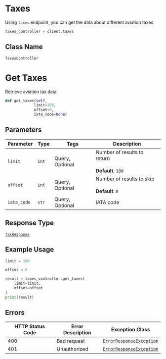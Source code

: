 # Taxes

Using `taxes` endpoint, you can get the data about different aviation taxes.

```python
taxes_controller = client.taxes
```

## Class Name

`TaxesController`


# Get Taxes

Retrieve aviation tax data

```python
def get_taxes(self,
             limit=100,
             offset=0,
             iata_code=None)
```

## Parameters

| Parameter | Type | Tags | Description |
|  --- | --- | --- | --- |
| `limit` | `int` | Query, Optional | Number of results to return<br><br>**Default**: `100` |
| `offset` | `int` | Query, Optional | Number of results to skip<br><br>**Default**: `0` |
| `iata_code` | `str` | Query, Optional | IATA code |

## Response Type

[`TaxResponse`](../../doc/models/tax-response.md)

## Example Usage

```python
limit = 100

offset = 0

result = taxes_controller.get_taxes(
    limit=limit,
    offset=offset
)
print(result)
```

## Errors

| HTTP Status Code | Error Description | Exception Class |
|  --- | --- | --- |
| 400 | Bad request | [`ErrorResponseException`](../../doc/models/error-response-exception.md) |
| 401 | Unauthorized | [`ErrorResponseException`](../../doc/models/error-response-exception.md) |

